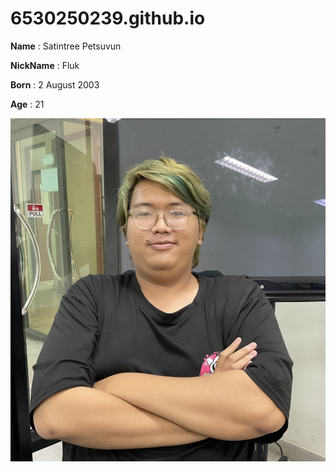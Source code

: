 # 6530250239.github.io
**Name** : Satintree Petsuvun

**NickName** : Fluk

**Born** : 2 August 2003

**Age** : 21

![Alt text](IMG_0095.jpeg)
